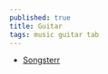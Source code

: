 ```yaml
---
published: true
title: Guitar
tags: music guitar tab
---
```

- [Songsterr](https://www.songsterr.com/)